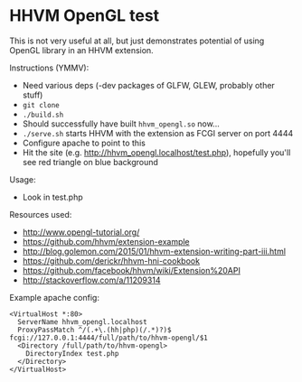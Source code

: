 HHVM OpenGL test
================

This is not very useful at all, but just demonstrates potential of using OpenGL library in an HHVM extension.

Instructions (YMMV):
 * Need various deps (-dev packages of GLFW, GLEW, probably other stuff)
 * `git clone`
 * `./build.sh`
 * Should successfully have built `hhvm_opengl.so` now...
 * `./serve.sh` starts HHVM with the extension as FCGI server on port 4444
 * Configure apache to point to this
 * Hit the site (e.g. http://hhvm_opengl.localhost/test.php), hopefully you'll see red triangle on blue background
 
Usage:
 * Look in test.php

Resources used:
 * http://www.opengl-tutorial.org/
 * https://github.com/hhvm/extension-example
 * http://blog.golemon.com/2015/01/hhvm-extension-writing-part-iii.html
 * https://github.com/derickr/hhvm-hni-cookbook
 * https://github.com/facebook/hhvm/wiki/Extension%20API
 * http://stackoverflow.com/a/11209314
 
Example apache config:

```
<VirtualHost *:80>
  ServerName hhvm_opengl.localhost
  ProxyPassMatch ^/(.+\.(hh|php)(/.*)?)$ fcgi://127.0.0.1:4444/full/path/to/hhvm-opengl/$1
  <Directory /full/path/to/hhvm-opengl>
    DirectoryIndex test.php
  </Directory>
</VirtualHost>

```